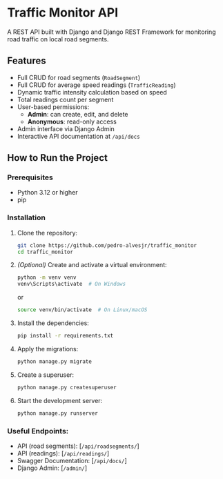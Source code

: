 # Traffic Monitor API

A REST API built with Django and Django REST Framework for monitoring road traffic on local road segments.

## Features

- Full CRUD for road segments (`RoadSegment`)
- Full CRUD for average speed readings (`TrafficReading`)
- Dynamic traffic intensity calculation based on speed
- Total readings count per segment
- User-based permissions:
  - **Admin**: can create, edit, and delete
  - **Anonymous**: read-only access
- Admin interface via Django Admin
- Interactive API documentation at `/api/docs`

## How to Run the Project

### Prerequisites

- Python 3.12 or higher
- pip

### Installation

1. Clone the repository:
   ```bash
   git clone https://github.com/pedro-alvesjr/traffic_monitor
   cd traffic_monitor
   ```

2. *(Optional)* Create and activate a virtual environment:
   ```bash
   python -m venv venv
   venv\Scripts\activate  # On Windows
   ```

   or

   ```bash
   source venv/bin/activate  # On Linux/macOS
   ```

3. Install the dependencies:
   ```bash
   pip install -r requirements.txt
   ```

4. Apply the migrations:
   ```bash
   python manage.py migrate
   ```

5. Create a superuser:
   ```bash
   python manage.py createsuperuser
   ```

6. Start the development server:
   ```bash
   python manage.py runserver
   ```

### Useful Endpoints:

- API (road segments): [`/api/roadsegments/`]
- API (readings): [`/api/readings/`]
- Swagger Documentation: [`/api/docs/`]
- Django Admin: [`/admin/`]
